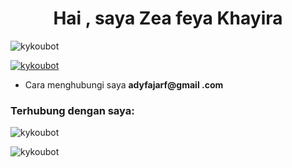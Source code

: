 <h1 align="center">Hai , saya Zea feya Khayira</h1>

<p align="left"> <img src="https://komarev.com/ghpvc/?username=kykoubot&label=Profile %20views&color=0e75b6&style=flat" alt="kykoubot" /> </p>

<p align="left"> <a href="https://github.com/ryo-ma/github-profile-trophy"> <img src="https://github-profile-trophy.vercel.app/?username=kykoubot" alt="kykoubot" /></a> </p>

- Cara menghubungi saya **adyfajarf@gmail .com**

<h3 align="left">Terhubung dengan saya:</h3>

<p align="left">

</p>

<p><img align="center" src="https://github-readme-stats.vercel.app/api/top-langs?username=kykoubot&show_icons=true&locale=en&layout=compact" alt="kykoubot" /></p>

<p><img align="center" src="https://github-readme-streak-stats.herokuapp.com/?user=kykoubot&" alt="kykoubot" /></p>

